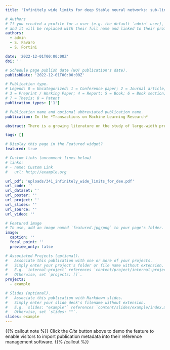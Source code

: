 ```yaml
---
title: 'Infinitely wide limits for deep Stable neural networks: sub-linear, linear and super-linear activation functions'

# Authors
# If you created a profile for a user (e.g. the default `admin` user), write the username (folder name) here
# and it will be replaced with their full name and linked to their profile.
authors:
  - admin
  - S. Favaro
  - S. Fortini

date: '2022-12-01T00:00:00Z'
doi: ''

# Schedule page publish date (NOT publication's date).
publishDate: '2022-12-01T00:00:00Z'

# Publication type.
# Legend: 0 = Uncategorized; 1 = Conference paper; 2 = Journal article;
# 3 = Preprint / Working Paper; 4 = Report; 5 = Book; 6 = Book section;
# 7 = Thesis; 8 = Patent
publication_types: ['1']

# Publication name and optional abbreviated publication name.
publication: In the *Transactions on Machine Learning Research*

abstract: There is a growing literature on the study of large-width properties of deep Gaussian neural networks (NNs), i.e. deep NNs with Gaussian-distributed parameters or weights, and Gaussian stochastic processes. Motivated by some empirical and theoretical studies showing the potential of replacing Gaussian distributions with Stable distributions, namely distributions with heavy tails, in this paper we investigate large-width properties of deep Stable NNs, i.e. deep NNs with Stable-distributed parameters. For sub-linear activation functions, a recent work has characterized the infinitely wide limit of a suitable rescaled deep Stable NN in terms of a Stable stochastic process, both under the assumption of a  "joint growth" and under the assumption of a "sequential growth" of the width over the NN's layers. Here, assuming a "sequential growth" of the width, we extend such a characterization to a general class of activation functions, which includes sub-linear, asymptotically linear and super-linear functions. As a novelty with respect to previous works, our results rely on the use of  a generalized central limit theorem for heavy tails distributions, which allows for an interesting unified treatment of infinitely wide limits for deep Stable NNs. Our study shows that the scaling of Stable NNs and the stability of their infinitely wide limits may depend on the choice of the activation function, bringing out a critical difference with respect to the Gaussian setting.

tags: []

# Display this page in the Featured widget?
featured: true

# Custom links (uncomment lines below)
# links:
# - name: Custom Link
#   url: http://example.org

url_pdf: 'uploads/341_infinitely_wide_limits_for_dee.pdf'
url_code: ''
url_dataset: ''
url_poster: ''
url_project: ''
url_slides: ''
url_source: ''
url_video: ''

# Featured image
# To use, add an image named `featured.jpg/png` to your page's folder.
image:
  caption: ''
  focal_point: ''
  preview_only: false

# Associated Projects (optional).
#   Associate this publication with one or more of your projects.
#   Simply enter your project's folder or file name without extension.
#   E.g. `internal-project` references `content/project/internal-project/index.md`.
#   Otherwise, set `projects: []`.
projects:
  - example

# Slides (optional).
#   Associate this publication with Markdown slides.
#   Simply enter your slide deck's filename without extension.
#   E.g. `slides: "example"` references `content/slides/example/index.md`.
#   Otherwise, set `slides: ""`.
slides: example
---
```


{{% callout note %}}
Click the _Cite_ button above to demo the feature to enable visitors to import publication metadata into their reference management software.
{{% /callout %}}

<!-- {{% callout note %}}
Create your slides in Markdown - click the _Slides_ button to check out the example.
{{% /callout %}}

Supplementary notes can be added here, including [code, math, and images](https://wowchemy.com/docs/writing-markdown-latex/). -->